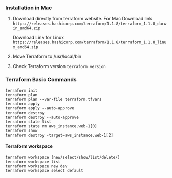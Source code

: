 ### Installation in Mac

1. Download directly from terraform website. For Mac
Download link ```https://releases.hashicorp.com/terraform/1.1.8/terraform_1.1.8_darwin_amd64.zip```  

   Download Link for Linux ```https://releases.hashicorp.com/terraform/1.1.8/terraform_1.1.8_linux_amd64.zip ```

2. Move Terraform to /usr/local/bin

3. Check Terraform version ```terraform version```

### Terraform Basic Commands
```
terraform init
terraform plan
terraform plan --var-file terraform.tfvars
terraform apply
terraform apply --auto-approve
terraform destroy
terraform destroy --auto-approve
terraform state list
terraform state rm aws_instance.web-1[0] 
terraform show
terraform destroy -target=aws_instance.web-1[2]

```
#### Terraform workspace
```
terraform workspace (new/select/show/list/delete/)
terraform workspace list
terraform workspace new dev
terraform workspace select default
```